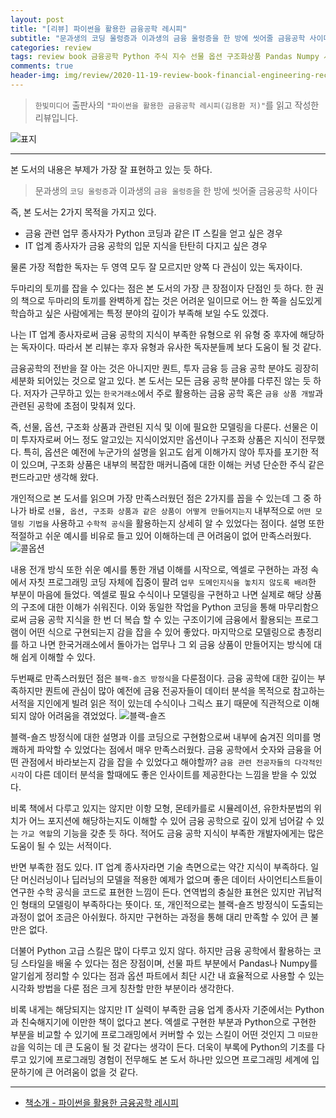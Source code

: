 ```yaml
---  
layout: post  
title: "[리뷰] 파이썬을 활용한 금융공학 레시피"  
subtitle: "문과생의 코딩 울렁증과 이과생의 금융 울렁증을 한 방에 씻어줄 금융공학 사이다"  
categories: review  
tags: review book 금융공학 Python 주식 지수 선물 옵션 구조화상품 Pandas Numpy 시각화 모델링   
comments: true  
header-img: img/review/2020-11-19-review-book-financial-engineering-recipe-1.png
---  
```

  
> `한빛미디어` 출판사의 `"파이썬을 활용한 금융공학 레시피(김용환 저)"`를 읽고 작성한 리뷰입니다.  

![표지](https://telegeam.github.io/assets/img/review/2020-11-19-review-book-financial-engineering-recipe-1.png)  

---

본 도서의 내용은 부제가 가장 잘 표현하고 있는 듯 하다.

> 문과생의 `코딩 울렁증`과 이과생의 `금융 울렁증`을 한 방에 씻어줄 금융공학 사이다

즉, 본 도서는 2가지 목적을 가지고 있다. 
* 금융 관련 업무 종사자가 Python 코딩과 같은 IT 스킬을 얻고 싶은 경우
* IT 업계 종사자가 금융 공학의 입문 지식을 탄탄히 다지고 싶은 경우 

물론 가장 적합한 독자는 두 영역 모두 잘 모르지만 양쪽 다 관심이 있는 독자이다. 

두마리의 토끼를 잡을 수 있다는 점은 본 도서의 가장 큰 장점이자 단점인 듯 하다. 한 권의 책으로 두마리의 토끼를 완벽하게 잡는 것은 어려운 일이므로 어느 한 쪽을 심도있게 학습하고 싶은 사람에게는 특정 분야의 깊이가 부족해 보일 수도 있겠다.

나는 IT 업계 종사자로써 금융 공학의 지식이 부족한 유형으로 위 유형 중 후자에 해당하는 독자이다. 따라서 본 리뷰는 후자 유형과 유사한 독자분들께 보다 도움이 될 것 같다.

금융공학의 전반을 잘 아는 것은 아니지만 퀀트, 투자 금융 등 금융 공학 분야도 굉장히 세분화 되어있는 것으로 알고 있다. 본 도서는 모든 금융 공학 분야를 다루진 않는 듯 하다. 저자가 근무하고 있는 `한국거래소`에서 주로 활용하는 금융 공학 혹은 `금융 상품 개발`과 관련된 공학에 초점이 맞춰져 있다. 

즉, 선물, 옵션, 구조화 상품과 관련된 지식 및 이에 필요한 모델링을 다룬다. 선물은 이미 투자자로써 어느 정도 알고있는 지식이었지만 옵션이나 구조화 상품은 지식이 전무했다. 특히, 옵션은 예전에 누군가의 설명을 읽고도 쉽게 이해가지 않아 투자를 포기한 적이 있으며, 구조화 상품은 내부의 복잡한 매커니즘에 대한 이해는 커녕 단순한 주식 같은 펀드라고만 생각해 왔다.

개인적으로 본 도서를 읽으며 가장 만족스러웠던 점은 2가지를 꼽을 수 있는데 그 중 하나가 바로 `선물, 옵션, 구조화 상품과 같은 상품이 어떻게 만들어지는지` 내부적으로 `어떤 모델링 기법을` 사용하고 `수학적 공식`을 활용하는지 상세히 알 수 있었다는 점이다. 설명 또한 적절하고 쉬운 예시를 비유로 들고 있어 이해하는데 큰 어려움이 없어 만족스러웠다.
![콜옵션](https://telegeam.github.io/assets/img/review/2020-11-19-review-book-financial-engineering-recipe-2.png)  

내용 전개 방식 또한 쉬운 예시를 통한 개념 이해를 시작으로, 엑셀로 구현하는 과정 속에서 자칫 프로그래밍 코딩 자체에 집중이 팔려 `업무 도메인지식을 놓치지 않도록 배려`한 부분이 마음에 들었다. 엑셀로 필요 수식이나 모델링을 구현하고 나면 실제로 해당 상품의 구조에 대한 이해가 쉬워진다. 이와 동일한 작업을 Python 코딩을 통해 마무리함으로써 금융 공학 지식을 한 번 더 복습 할 수 있는 구조이기에 금융에서 활용되는 프로그램이 어떤 식으로 구현되는지 감을 잡을 수 있어 좋았다. 마지막으로 모델링으로 총정리를 하고 나면 한국거래소에서 돌아가는 업무나 그 외 금융 상품이 만들어지는 방식에 대해 쉽게 이해할 수 있다.

두번째로 만족스러웠던 점은 `블랙-숄즈 방정식`을 다룬점이다. 금융 공학에 대한 깊이는 부족하지만 퀀트에 관심이 많아 예전에 금융 전공자들이 데이터 분석을 목적으로 참고하는 서적을 지인에게 빌려 읽은 적이 있는데 수식이나 그릭스 표기 때문에 직관적으로 이해되지 않아 어려움을 겪었었다.
![블랙-숄즈](https://telegeam.github.io/assets/img/review/2020-11-19-review-book-financial-engineering-recipe-3.png)  

블랙-숄즈 방정식에 대한 설명과 이를 코딩으로 구현함으로써 내부에 숨겨진 의미를 명쾌하게 파악할 수 있었다는 점에서 매우 만족스러웠다. 금융 공학에서 숫자와 금융을 어떤 관점에서 바라보는지 감을 잡을 수 있었다고 해야할까? `금융 관련 전공자들의 다각적인 시각`이 다른 데이터 분석을 할때에도 좋은 인사이트를 제공한다는 느낌을 받을 수 있었다. 

비록 책에서 다루고 있지는 않지만 이항 모형, 몬테카를로 시뮬레이션, 유한차분법의 위치가 어느 포지션에 해당하는지도 이해할 수 있어 금융 공학으로 깊이 있게 넘어갈 수 있는 `가교 역할`의 기능을 갖춘 듯 하다. 적어도 금융 공학 지식이 부족한 개발자에게는 많은 도움이 될 수 있는 서적이다. 

반면 부족한 점도 있다. IT 업계 종사자라면 기술 측면으로는 약간 지식이 부족하다. 일단 머신러닝이나 딥러닝의 모델을 적용한 예제가 없으며 좋은 데이터 사이언티스트들이 연구한 수학 공식을 코드로 표현한 느낌이 든다. 연역법의 충실한 표현은 있지만 귀납적인 형태의 모델링이 부족하다는 뜻이다. 또, 개인적으로는 블랙-숄즈 방정식이 도출되는 과정이 없어 조금은 아쉬웠다. 하지만 구현하는 과정을 통해 대리 만족할 수 있어 큰 불만은 없다.

더불어 Python 고급 스킬은 많이 다루고 있지 않다. 하지만 금융 공학에서 활용하는 코딩 스타일을 배울 수 있다는 점은 장점이며, 선물 파트 부분에서 Pandas나 Numpy를 알기쉽게 정리할 수 있다는 점과 옵션 파트에서 최단 시간 내 효율적으로 사용할 수 있는 시각화 방법을 다룬 점은 크게 칭찬할 만한 부분이라 생각한다. 

비록 내게는 해당되지는 않지만 IT 실력이 부족한 금융 업계 종사자 기준에서는 Python과 친숙해지기에 이만한 책이 없다고 본다. 엑셀로 구현한 부분과 Python으로 구현한 부분을 비교할 수 있기에 프로그래밍에서 커버할 수 있는 스킬이 어떤 것인지 그 `미묘한 감`을 익히는 데 큰 도움이 될 것 같다는 생각이 든다. 더욱이 부록에 Python의 기초를 다루고 있기에 프로그래밍 경험이 전무해도 본 도서 하나만 있으면 프로그래밍 세계에 입문하기에 큰 어려움이 없을 것 같다.

---

* [책소개 - 파이썬을 활용한 금융공학 레시피](http://www.yes24.com/Product/Goods/61177004?OzSrank=1)

